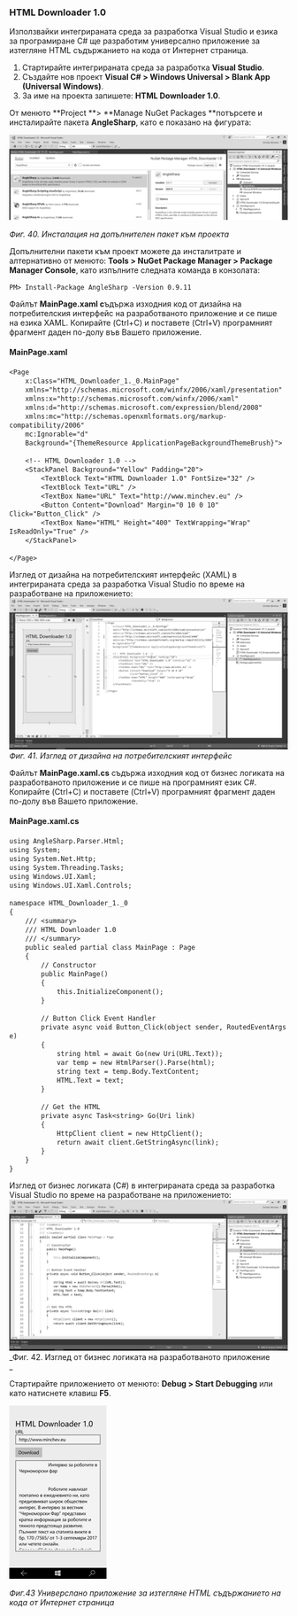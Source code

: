 ### HTML Downloader 1.0

Използвайки интегрираната среда за разработка Visual Studio и езика за програмиране C\# ще разработим универсално приложение за изтегляне HTML съдържанието на кода от Интернет страница.

1. Стартирайте интегрираната среда за разработка **Visual Studio**. 
2. Създайте нов проект **Visual C\# &gt; Windows Universal &gt; Blank App \(Universal Windows\)**. 
3. За име на проекта запишете: **HTML Downloader 1.0**.

От менюто **Project **&gt; **Manage NuGet Packages **потърсете и инсталирайте пакета **AngleSharp**, като е показано на фигурата:

![](/chapter1/40.png)

_Фиг. 40. Инсталация на допълнителен пакет към проекта_

Допълнителни пакети към проект можете да инсталитрате и алтернативно от менюто: **Tools &gt; NuGet Package Manager &gt; Package Manager Console**, като изпълните следната команда в конзолата:

```
PM> Install-Package AngleSharp -Version 0.9.11
```

Файлът **MainPage.xaml с**ъдържа изходния код от дизайна на потребителския интерфейс на разработваното приложение и се пише на езика XAML. Копирайте \(Ctrl+C\) и поставете \(Ctrl+V\) програмният фрагмент даден по-долу във Вашето приложение.

#### **MainPage.xaml**

```
<Page
    x:Class="HTML_Downloader_1._0.MainPage"
    xmlns="http://schemas.microsoft.com/winfx/2006/xaml/presentation"
    xmlns:x="http://schemas.microsoft.com/winfx/2006/xaml"
    xmlns:d="http://schemas.microsoft.com/expression/blend/2008"
    xmlns:mc="http://schemas.openxmlformats.org/markup-compatibility/2006"
    mc:Ignorable="d"
    Background="{ThemeResource ApplicationPageBackgroundThemeBrush}">

    <!-- HTML Downloader 1.0 -->
    <StackPanel Background="Yellow" Padding="20">
        <TextBlock Text="HTML Downloader 1.0" FontSize="32" />
        <TextBlock Text="URL" />
        <TextBox Name="URL" Text="http://www.minchev.eu" />
        <Button Content="Download" Margin="0 10 0 10" Click="Button_Click" />
        <TextBox Name="HTML" Height="400" TextWrapping="Wrap" IsReadOnly="True" />
    </StackPanel>

</Page>
```

Изглед от дизайна на потребителският интерфейс \(XAML\) в интегрираната среда за разработка Visual Studio по време на разработване на приложението:![](/chapter1/41.png)_Фиг. 41. Изглед от дизайна на потребителският интерфейс_

Файлът **MainPage.xaml.cs** съдържа изходния код от бизнес логиката на разработваното приложение и се пише на програмният език C\#. Копирайте \(Ctrl+C\) и поставете \(Ctrl+V\) програмният фрагмент даден по-долу във Вашето приложение.

#### **MainPage.xaml.cs**

```
using AngleSharp.Parser.Html;
using System;
using System.Net.Http;
using System.Threading.Tasks;
using Windows.UI.Xaml;
using Windows.UI.Xaml.Controls;

namespace HTML_Downloader_1._0
{
    /// <summary>
    /// HTML Downloader 1.0
    /// </summary>
    public sealed partial class MainPage : Page
    {
        // Constructor
        public MainPage()
        {
            this.InitializeComponent();
        }

        // Button Click Event Handler
        private async void Button_Click(object sender, RoutedEventArgs e)
        {
            string html = await Go(new Uri(URL.Text));
            var temp = new HtmlParser().Parse(html);
            string text = temp.Body.TextContent;
            HTML.Text = text;
        }

        // Get the HTML
        private async Task<string> Go(Uri link)
        {
            HttpClient client = new HttpClient();
            return await client.GetStringAsync(link);
        }
    }
}
```

Изглед от бизнес логиката \(C\#\) в интегрираната среда за разработка Visual Studio по време на разработване на приложението:![](/chapter1/42.png)_Фиг. 42. Изглед от бизнес логиката на разработваното приложение      
_

Стартирайте приложението от менюто: **Debug &gt; Start Debugging** или като натиснете клавиш **F5**.

![](/chapter1/43.png)

_Фиг.43 Универслано приложение за изтегляне HTML съдържанието на кода от Интернет страница_

